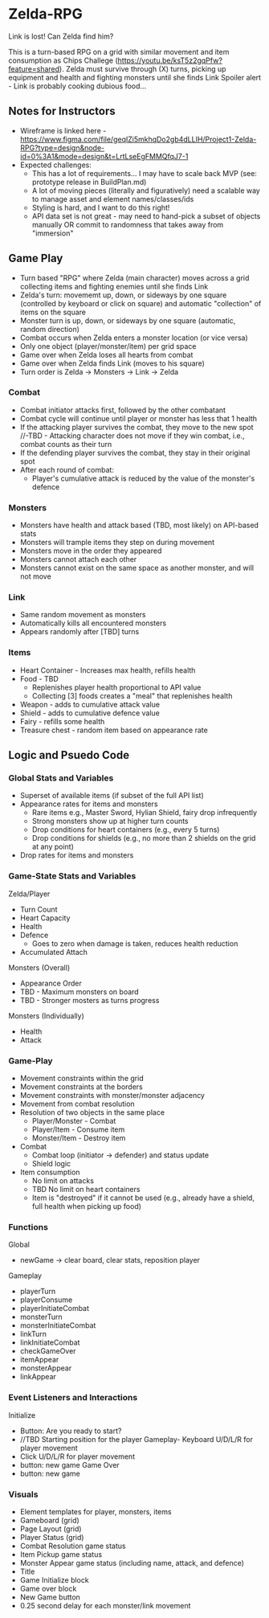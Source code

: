 # Zelda-RPG
Link is lost! Can Zelda find him? 

This is a turn-based RPG on a grid with similar movement and item consumption as Chips Challege (https://youtu.be/ksT5z2gqPfw?feature=shared).
Zelda must survive through (X) turns, picking up equipment and health and fighting monsters until she finds Link
Spoiler alert - Link is probably cooking dubious food...

## Notes for Instructors
- Wireframe is linked here - https://www.figma.com/file/geqIZi5mkhqDo2gb4dLLIH/Project1-Zelda-RPG?type=design&node-id=0%3A1&mode=design&t=LrtLseEgFMMQfqJ7-1
- Expected challenges:
  - This has a lot of requirements... I may have to scale back MVP (see: prototype release in BuildPlan.md)
  - A lot of moving pieces (literally and figuratively) need a scalable way to manage asset and element names/classes/ids
  - Styling is hard, and I want to do this right!
  - API data set is not great - may need to hand-pick a subset of objects manually OR commit to randomness that takes away from "immersion"

## Game Play
- Turn based "RPG" where Zelda (main character) moves across a grid collecting items and fighting enemies until she finds Link
- Zelda's turn: movememt up, down, or sideways by one square (controlled by keyboard or click on square) and automatic "collection" of items on the square
- Monster turn is up, down, or sideways by one square (automatic, random direction)
- Combat occurs when Zelda enters a monster location (or vice versa)
- Only one object (player/monster/item) per grid space
- Game over when Zelda loses all hearts from combat
- Game over when Zelda finds Link (moves to his square)
- Turn order is Zelda -> Monsters -> Link -> Zelda

  
### Combat
- Combat initiator attacks first, followed by the other combatant
- Combat cycle will continue until player or monster has less that 1 health
- If the attacking player survives the combat, they move to the new spot
  //-TBD - Attacking character does not move if they win combat, i.e., combat counts as their turn 
- If the defending player survives the combat, they stay in their original spot
- After each round of combat:
  - Player's cumulative attack is reduced by the value of the monster's defence

### Monsters
- Monsters have health and attack based (TBD, most likely) on API-based stats
- Monsters will trample items they step on during movement
- Monsters move in the order they appeared
- Monsters cannot attach each other
- Monsters cannot exist on the same space as another monster, and will not move 

### Link
- Same random movement as monsters
- Automatically kills all encountered monsters
- Appears randomly after [TBD] turns

### Items
- Heart Container - Increases max health, refills health
- Food - TBD
  - Replenishes player health proportional to API value
  - Collecting [3] foods creates a "meal" that replenishes health
- Weapon - adds to cumulative attack value
- Shield - adds to cumulative defence value
- Fairy - refills some health
- Treasure chest - random item based on appearance rate

## Logic and Psuedo Code

### Global Stats and Variables
- Superset of available items (if subset of the full API list)
- Appearance rates for items and monsters
  - Rare items e.g., Master Sword, Hylian Shield, fairy drop infrequently
  - Strong monsters show up at higher turn counts
  - Drop conditions for heart containers (e.g., every 5 turns)
  - Drop conditions for shields (e.g., no more than 2 shields on the grid at any point)
- Drop rates for items and monsters

### Game-State Stats and Variables

Zelda/Player
- Turn Count
- Heart Capacity
- Health
- Defence
  - Goes to zero when damage is taken, reduces health reduction
- Accumulated Attach

Monsters (Overall)
- Appearance Order
- TBD - Maximum monsters on board
- TBD - Stronger mosters as turns progress

Monsters (Individually)
- Health
- Attack

### Game-Play

- Movement constraints within the grid
- Movement constraints at the borders
- Movement constraints with monster/monster adjacency
- Movement from combat resolution
- Resolution of two objects in the same place
  - Player/Monster - Combat
  - Player/Item - Consume item
  - Monster/Item - Destroy item
- Combat
  - Combat loop (initiator -> defender) and status update
  - Shield logic
- Item consumption
  - No limit on attacks
  - TBD No limit on heart containers
  - Item is "destroyed" if it cannot be used (e.g., already have a shield, full health when picking up food)

### Functions
Global
- newGame -> clear board, clear stats, reposition player

Gameplay
- playerTurn
- playerConsume
- playerInitiateCombat
- monsterTurn
- monsterInitiateCombat
- linkTurn
- linkInitiateCombat
- checkGameOver
- itemAppear
- monsterAppear
- linkAppear

### Event Listeners and Interactions

Initialize
- Button: Are you ready to start?
- //TBD Starting position for the player
Gameplay- Keyboard U/D/L/R for player movement
- Click U/D/L/R for player movement
- button: new game
Game Over
- button: new game


### Visuals
- Element templates for player, monsters, items
- Gameboard (grid)
- Page Layout (grid)
- Player Status (grid)
- Combat Resolution game status
- Item Pickup game status
- Monster Appear game status (including name, attack, and defence)
- Title
- Game Initialize block
- Game over block
- New Game button
- 0.25 second delay for each monster/link movement
